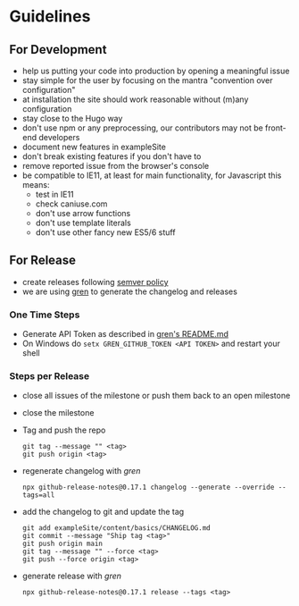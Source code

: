 # Guidelines

## For Development

- help us putting your code into production by opening a meaningful issue
- stay simple for the user by focusing on the mantra "convention over configuration"
- at installation the site should work reasonable without (m)any configuration
- stay close to the Hugo way
- don't use npm or any preprocessing, our contributors may not be front-end developers
- document new features in exampleSite
- don't break existing features if you don't have to
- remove reported issue from the browser's console
- be compatible to IE11, at least for main functionality, for Javascript this means:
  - test in IE11
  - check caniuse.com
  - don't use arrow functions
  - don't use template literals
  - don't use other fancy new ES5/6 stuff

## For Release

- create releases following [semver policy](https://semver.org/)
- we are using [gren](https://github.com/github-tools/github-release-notes) to generate the changelog and releases

### One Time Steps

- Generate API Token as described in [gren's README.md](https://github.com/github-tools/github-release-notes)
- On Windows do `setx GREN_GITHUB_TOKEN <API TOKEN>` and restart your shell

### Steps per Release

- close all issues of the milestone or push them back to an open milestone
- close the milestone
- Tag and push the repo

  ```shell
  git tag --message "" <tag>
  git push origin <tag>
  ```

- regenerate changelog with _gren_

  ```shell
  npx github-release-notes@0.17.1 changelog --generate --override --tags=all
  ```

- add the changelog to git and update the tag

  ```shell
  git add exampleSite/content/basics/CHANGELOG.md
  git commit --message "Ship tag <tag>"
  git push origin main
  git tag --message "" --force <tag>
  git push --force origin <tag>
  ```

- generate release with _gren_

  ```shell
  npx github-release-notes@0.17.1 release --tags <tag>
  ```
